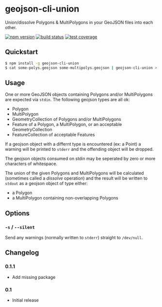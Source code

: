 # geojson-cli-union

Union/dissolve Polygons & MultiPolygons in your GeoJSON files into each other.

[![npm version](https://img.shields.io/npm/v/npm.svg)](https://badge.fury.io/js/geojson-cli-union)
[![build status](https://img.shields.io/travis/mfogel/geojson-cli-union.svg)](https://travis-ci.org/mfogel/geojson-cli-union)
[![test coverage](https://img.shields.io/coveralls/mfogel/geojson-cli-union/master.svg)](https://coveralls.io/r/mfogel/geojson-cli-union)

## Quickstart

```sh
$ npm install -g geojson-cli-union
$ cat some-polys.geojson some-multipolys.geojson | geojson-cli-union > a-poly-or-multipoly.geojson
```

## Usage

One or more GeoJSON objects containing Polygons and/or MultiPolygons are expected via `stdin`. The following geojson types are all ok:

 * Polygon
 * MultiPolygon
 * GeometryCollection of Polygons and/or MultiPolygons
 * Feature of a Polygon, a MultiPolygon, or an acceptable GeometryCollection
 * FeatureCollection of acceptable Features

If a geojson object with a differnt type is encountered (ex: a Point) a warning will be printed to `stderr` and the offending object will be dropped.

The geojson objects consumed on stdin may be seperated by zero or more characters of whitespace.

The union of the given Polygons and MultiPolygons will be calculated (sometimes called a *dissolve* operation) and the result will be written to `stdout` as a geojson object of type either:

 * a Polygon
 * a MultiPolygon containing non-overlapping Polygons

## Options

### `-s` / `--silent`

Send any warnings (normally written to `stderr`) straight to `/dev/null`.

## Changelog

### 0.1.1

* Add missing package

### 0.1

* Initial release

